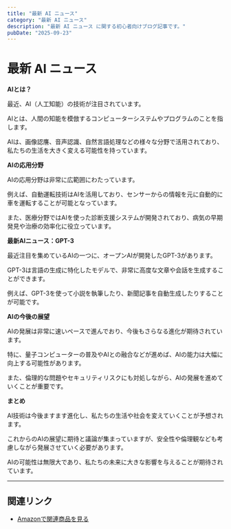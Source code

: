 ```yaml
---
title: "最新 AI ニュース"
category: "最新 AI ニュース"
description: "最新 AI ニュース に関する初心者向けブログ記事です。"
pubDate: "2025-09-23"
---
```


# 最新 AI ニュース

**AIとは？**

最近、AI（人工知能）の技術が注目されています。

AIとは、人間の知能を模倣するコンピューターシステムやプログラムのことを指します。

AIは、画像認譍、音声認識、自然言語処理などの様々な分野で活用されており、私たちの生活を大きく変える可能性を持っています。



**AIの応用分野**

AIの応用分野は非常に広範囲にわたっています。

例えば、自動運転技術はAIを活用しており、センサーからの情報を元に自動的に車を運転することが可能となっています。

また、医療分野ではAIを使った診断支援システムが開発されており、病気の早期発見や治療の効率化に役立っています。



**最新AIニュース：GPT-3**

最近注目を集めているAIの一つに、オープンAIが開発したGPT-3があります。

GPT-3は言語の生成に特化したモデルで、非常に高度な文章や会話を生成することができます。

例えば、GPT-3を使って小説を執筆したり、新聞記事を自動生成したりすることが可能です。



**AIの今後の展望**

AIの発展は非常に速いペースで進んでおり、今後もさらなる進化が期待されています。

特に、量子コンピューターの普及やAIとの融合などが進めば、AIの能力は大幅に向上する可能性があります。

また、倫理的な問題やセキュリティリスクにも対処しながら、AIの発展を進めていくことが重要です。



**まとめ**

AI技術は今後ますます進化し、私たちの生活や社会を変えていくことが予想されます。

これからのAIの展望に期待と議論が集まっていますが、安全性や倫理観なども考慮しながら発展させていく必要があります。

AIの可能性は無限大であり、私たちの未来に大きな影響を与えることが期待されています。



---

## 関連リンク

- [Amazonで関連商品を見る](https://www.amazon.co.jp/s?k=%E6%9C%80%E6%96%B0+AI+%E3%83%8B%E3%83%A5%E3%83%BC%E3%82%B9&tag=autowritehubai-22)
